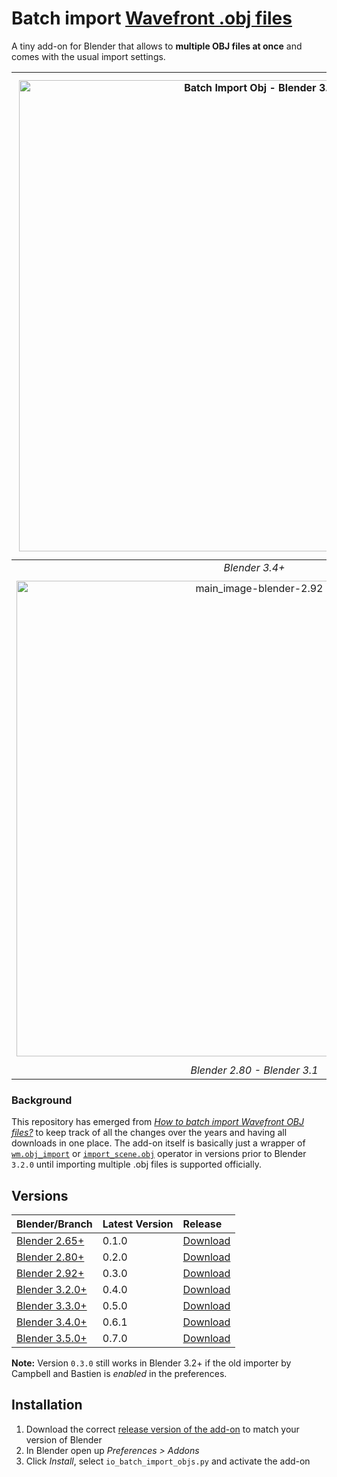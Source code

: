 # Batch import [Wavefront .obj files](https://en.wikipedia.org/wiki/Wavefront_.obj_file)

A tiny add-on for Blender that allows to **multiple OBJ files at once** and comes with the usual import settings. 

| <img width="754" alt="Batch Import Obj - Blender 3.4" src="https://user-images.githubusercontent.com/512368/195837831-969144c3-131e-44ef-afb7-7ccb3c370f88.png"> | <img width="771" alt="main_image-blender-3-2" src="https://user-images.githubusercontent.com/512368/180396256-1f927624-7046-4385-ad1a-1450f9582246.png"> | 
|:--:|:--:|
| *Blender 3.4+* | *Blender 3.2+* | 
| <img width="761" alt="main_image-blender-2.92" src="https://user-images.githubusercontent.com/512368/180400220-e96f1e7f-201f-4b33-bbe9-6e52c9b1bd7f.png"> | <img width="772" alt="main_image-blender-2.79" src="https://user-images.githubusercontent.com/512368/180402784-d1007731-054f-4380-aede-a5de8945c505.png">|
| *Blender 2.80 - Blender 3.1* | *Blender 2.65 - Blender 2.79* |

### Background

This repository has emerged from [*How to batch import Wavefront OBJ files?*](https://blender.stackexchange.com/q/5064) to keep track of all the changes over the years and having all downloads in one place. The add-on itself is basically just a wrapper of [`wm.obj_import`](https://docs.blender.org/api/current/bpy.ops.wm.html?highlight=obj_import#bpy.ops.wm.obj_import) or [`import_scene.obj`](https://docs.blender.org/api/blender_python_api_2_74_5/bpy.ops.import_scene.html?highlight=import_scene.obj#bpy.ops.import_scene.obj) operator in versions prior to Blender `3.2.0` until importing multiple .obj files is supported officially.

## Versions

| Blender/Branch | Latest Version | Release | 
| :------ | :--- | :------ |
| [Blender 2.65+](../../tree/Blender-2.65+)      | 0.1.0 | [Download](../../releases/download/v0.1.0/io_batch_import_objs.py) |
| [Blender 2.80+](../../tree/Blender-2.80+)      | 0.2.0 | [Download](../../releases/download/v0.2.0/io_batch_import_objs.py) |
| [Blender 2.92+](../../tree/Blender-2.92+)      | 0.3.0 | [Download](../../releases/download/v0.3.0/io_batch_import_objs.py) |
| [Blender 3.2.0+](../../tree/Blender-3.2+)      | 0.4.0 | [Download](../../releases/download/v0.4.0/io_batch_import_objs.py) |
| [Blender 3.3.0+](../../tree/Blender-3.3+)      | 0.5.0 | [Download](../../releases/download/v0.5.0/io_batch_import_objs.py) |
| [Blender 3.4.0+](../../tree/Blender-3.4+)      | 0.6.1 | [Download](../../releases/download/v0.6.1/io_batch_import_objs.py) |
| [Blender 3.5.0+](../../tree/Blender-3.5+)      | 0.7.0 | [Download](../../releases/download/v0.7.0/io_batch_import_objs.py) |

<!-- [All Releases](../../releases/) -->

**Note:** Version `0.3.0` still works in Blender 3.2+ if the old importer by Campbell and Bastien is *enabled* in the preferences.

<!-- <img width="683" alt="old-obj-importer" src="https://user-images.githubusercontent.com/512368/180616318-3de16656-161d-437a-b3c1-a90627887181.png"> -->



## Installation

1. Download the correct [release version of the add-on](#Versions) to match your version of Blender
1. In Blender open up *Preferences > Addons*
1. Click *Install*, select `io_batch_import_objs.py` and activate the add-on
